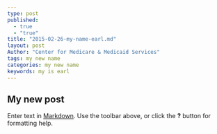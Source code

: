 ```yaml
---
type: post
published: 
  - true
  - "true"
title: "2015-02-26-my-name-earl.md"
layout: post
Author: "Center for Medicare & Medicaid Services"
tags: my new name
categories: my new name
keywords: my is earl
---
```


## My new post

Enter text in [Markdown](http://daringfireball.net/projects/markdown/). Use the toolbar above, or click the **?** button for formatting help.
